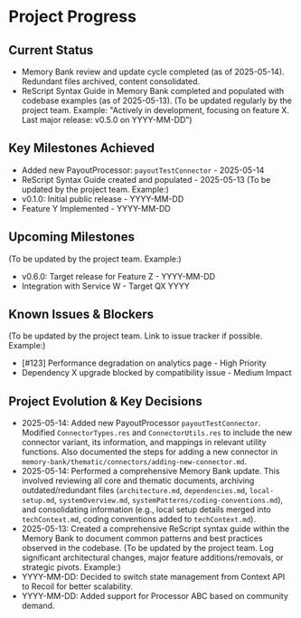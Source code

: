 # Project Progress

## Current Status

- Memory Bank review and update cycle completed (as of 2025-05-14). Redundant files archived, content consolidated.
- ReScript Syntax Guide in Memory Bank completed and populated with codebase examples (as of 2025-05-13).
  (To be updated regularly by the project team. Example: "Actively in development, focusing on feature X. Last major release: v0.5.0 on YYYY-MM-DD")

## Key Milestones Achieved

- Added new PayoutProcessor: `payoutTestConnector` - 2025-05-14
- ReScript Syntax Guide created and populated - 2025-05-13
  (To be updated by the project team. Example:)
- v0.1.0: Initial public release - YYYY-MM-DD
- Feature Y Implemented - YYYY-MM-DD

## Upcoming Milestones

(To be updated by the project team. Example:)

- v0.6.0: Target release for Feature Z - YYYY-MM-DD
- Integration with Service W - Target QX YYYY

## Known Issues & Blockers

(To be updated by the project team. Link to issue tracker if possible. Example:)

- [#123] Performance degradation on analytics page - High Priority
- Dependency X upgrade blocked by compatibility issue - Medium Impact

## Project Evolution & Key Decisions

- 2025-05-14: Added new PayoutProcessor `payoutTestConnector`. Modified `ConnectorTypes.res` and `ConnectorUtils.res` to include the new connector variant, its information, and mappings in relevant utility functions. Also documented the steps for adding a new connector in `memory-bank/thematic/connectors/adding-new-connector.md`.
- 2025-05-14: Performed a comprehensive Memory Bank update. This involved reviewing all core and thematic documents, archiving outdated/redundant files (`architecture.md`, `dependencies.md`, `local-setup.md`, `systemOverview.md`, `systemPatterns/coding-conventions.md`), and consolidating information (e.g., local setup details merged into `techContext.md`, coding conventions added to `techContext.md`).
- 2025-05-13: Created a comprehensive ReScript syntax guide within the Memory Bank to document common patterns and best practices observed in the codebase.
  (To be updated by the project team. Log significant architectural changes, major feature additions/removals, or strategic pivots. Example:)
- YYYY-MM-DD: Decided to switch state management from Context API to Recoil for better scalability.
- YYYY-MM-DD: Added support for Processor ABC based on community demand.
